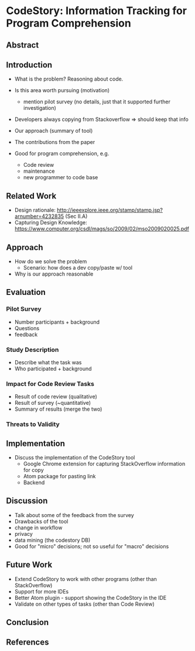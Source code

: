 <!-- META
Figures:
 1. Annotated code snippet
 2. Screenshot of CodeStory (from web page) + show original StackOverflow page
-->

# CodeStory: Information Tracking for Program Comprehension
<!--Capturing External Context in Source Code-->
## Abstract
## Introduction
 - What is the problem? Reasoning about code.
 - Is this area worth pursuing (motivation)
   - mention pilot survey (no details, just that it supported further investigation)
 - Developers always copying from Stackoverflow => should keep that info
 - Our approach (summary of tool)
 - The contributions from the paper

 - Good for program comprehension, e.g.
   - Code review
   - maintenance
   - new programmer to code base

## Related Work
 - Design rationale: http://ieeexplore.ieee.org/stamp/stamp.jsp?arnumber=4232835 (Sec II.A)
 - Capturing Design Knowledge: https://www.computer.org/csdl/mags/so/2009/02/mso2009020025.pdf


## Approach
 - How do we solve the problem
   - Scenario: how does a dev copy/paste w/ tool
 - Why is our approach reasonable  

## Evaluation

### Pilot Survey
 - Number participants + background
 - Questions
 - feedback

### Study Description
 - Describe what the task was
 - Who participated + background

### Impact for Code Review Tasks
 - Result of code review (qualitative)
 - Result of survey (~quantitative)
 - Summary of results (merge the two)


### Threats to Validity


## Implementation
 - Discuss the implementation of the CodeStory tool
   - Google Chrome extension for capturing StackOverflow information for copy
   - Atom package for pasting link
   - Backend


## Discussion
 - Talk about some of the feedback from the survey
 - Drawbacks of the tool
 - change in workflow
 - privacy
 - data mining (the codestory DB)
 - Good for "micro" decisions; not so useful for "macro" decisions

## Future Work
 - Extend CodeStory to work with other programs (other than StackOverflow)
 - Support for more IDEs
 - Better Atom plugin - support showing the CodeStory in the IDE
 - Validate on other types of tasks (other than Code Review)

## Conclusion

## References
